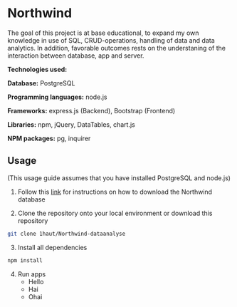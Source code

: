 # Northwind

The goal of this project is at base educational, to expand my own knowledge in use of SQL, CRUD-operations, handling of data and data analytics. In addition, favorable outcomes rests on the understaning of the interaction between database, app and server.

**Technologies used:**

**Database:** PostgreSQL

**Programming languages:** node.js

**Frameworks:** express.js (Backend), Bootstrap (Frontend)

**Libraries:** npm, jQuery, DataTables, chart.js

**NPM packages:** pg, inquirer

## Usage

(This usage guide assumes that you have installed PostgreSQL and node.js)

1. Follow this [link](https://github.com/pthom/northwind_psql) for instructions on how to download the Northwind database

2. Clone the repository onto your local environment or download this repository
```bash
git clone 1haut/Northwind-dataanalyse
```
3. Install all dependencies
```bash
npm install
```
4. Run apps
   - Hello
   - Hai
   - Ohai
